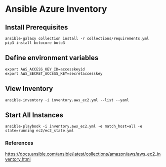# Ansible Azure Inventory

## Install Prerequisites
```
ansible-galaxy collection install -r collections/requirements.yml
pip3 install botocore boto3
```

## Define environment variables
```
export AWS_ACCESS_KEY_ID=accesskeyid
export AWS_SECRET_ACCESS_KEY=secretaccesskey
```

## View Inventory
```
ansible-inventory -i inventory.aws_ec2.yml --list --yaml
```

## Start All Instances
```
ansible-playbook -i inventory.aws_ec2.yml -e match_host=all -e state=running ec2/ec2_state.yml
```

### References
https://docs.ansible.com/ansible/latest/collections/amazon/aws/aws_ec2_inventory.html